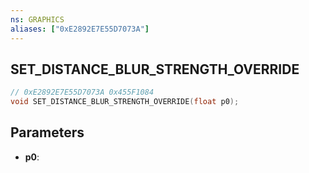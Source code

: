 ```yaml
---
ns: GRAPHICS
aliases: ["0xE2892E7E55D7073A"]
---
```

## SET_DISTANCE_BLUR_STRENGTH_OVERRIDE

```c
// 0xE2892E7E55D7073A 0x455F1084
void SET_DISTANCE_BLUR_STRENGTH_OVERRIDE(float p0);
```


## Parameters
* **p0**: 

